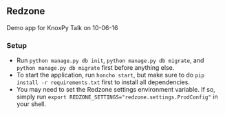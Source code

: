 Redzone
---

Demo app for KnoxPy Talk on 10-06-16


### Setup

- Run `python manage.py db init`, `python manage.py db migrate`, and `python manage.py db migrate` first before anything else.
- To start the application, run `honcho start`, but make sure to do `pip install -r requirements.txt` first to install all dependencies.
- You may need to set the Redzone settings environment variable. If so, simply run `export REDZONE_SETTINGS="redzone.settings.ProdConfig"` in your shell.
